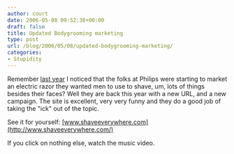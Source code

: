 ```yaml
---
author: court
date: 2006-05-08 09:52:38+00:00
draft: false
title: Updated Bodygrooming marketing
type: post
url: /blog/2006/05/08/updated-bodygrooming-marketing/
categories:
- Stupidity
---
```


Remember [last year](http://www.vallentyne.com/blog/archives/2005/07/holy_body_groom.html) I noticed that the folks at Philips were starting to market an electric razor they wanted men to use to shave, um, lots of things besides their faces?  Well they are back this year with a new URL, and a new campaign.  The site is excellent, very very funny and they do a good job of taking the "ick" out of the topic.

See it for yourself:  [www.shaveeverywhere.com](http://www.shaveeverywhere.com/)

If you click on nothing else, watch the music video.

